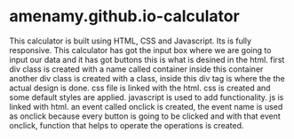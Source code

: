 # amenamy.github.io-calculator

This calculator is built using HTML, CSS and Javascript.
Its is fully responsive.
This calculator has got the input box where we are going to input our data and it has got buttons this is what is desined in the html.
first div class is created with a name called container inside this container another div class is created with a class, inside this div tag is where the the actual design is done. 
css file is linked with the html. css is created and some default styles are applied.
javascript is used to add functionality.
js is linked with html.
an event called onclick is created, the event name is used as onclick because every button is going to be clicked and with that event onclick, function that helps to operate the operations is created.
